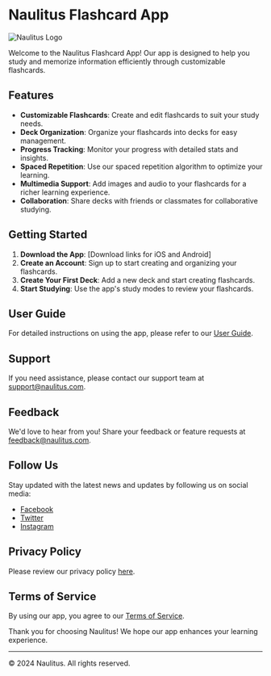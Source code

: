 # Naulitus Flashcard App

![Naulitus Logo](path/to/logo.png) 

Welcome to the Naulitus Flashcard App! Our app is designed to help you study and memorize information efficiently through customizable flashcards.

## Features

- **Customizable Flashcards**: Create and edit flashcards to suit your study needs.
- **Deck Organization**: Organize your flashcards into decks for easy management.
- **Progress Tracking**: Monitor your progress with detailed stats and insights.
- **Spaced Repetition**: Use our spaced repetition algorithm to optimize your learning.
- **Multimedia Support**: Add images and audio to your flashcards for a richer learning experience.
- **Collaboration**: Share decks with friends or classmates for collaborative studying.

## Getting Started

1. **Download the App**: [Download links for iOS and Android]
2. **Create an Account**: Sign up to start creating and organizing your flashcards.
3. **Create Your First Deck**: Add a new deck and start creating flashcards.
4. **Start Studying**: Use the app's study modes to review your flashcards.

## User Guide

For detailed instructions on using the app, please refer to our [User Guide](link/to/user_guide.md).

## Support

If you need assistance, please contact our support team at [support@naulitus.com](mailto:support@naulitus.com).

## Feedback

We'd love to hear from you! Share your feedback or feature requests at [feedback@naulitus.com](mailto:feedback@naulitus.com).

## Follow Us

Stay updated with the latest news and updates by following us on social media:

- [Facebook](https://facebook.com/naulitus)
- [Twitter](https://twitter.com/naulitus)
- [Instagram](https://instagram.com/naulitus)

## Privacy Policy

Please review our privacy policy [here](link/to/privacy_policy.md).

## Terms of Service

By using our app, you agree to our [Terms of Service](link/to/terms_of_service.md).

Thank you for choosing Naulitus! We hope our app enhances your learning experience.

---

© 2024 Naulitus. All rights reserved.
